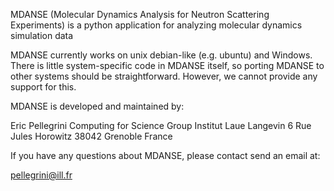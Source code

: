 MDANSE (Molecular Dynamics Analysis for Neutron Scattering Experiments) is a 
python application for analyzing molecular dynamics simulation data

MDANSE currently works on unix debian-like (e.g. ubuntu) and Windows. There is 
little system-specific code in MDANSE itself, so porting MDANSE to other systems 
should be straightforward. However, we cannot provide any support for this.

MDANSE is developed and maintained by:

Eric Pellegrini
Computing for Science Group
Institut Laue Langevin
6 Rue Jules Horowitz
38042 Grenoble
France

If you have any questions about MDANSE, please contact send an email at:

pellegrini@ill.fr
